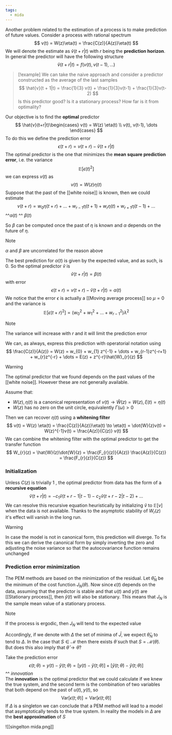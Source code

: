 ```yaml
---
tags:
  - mida
---
```

Another problem related to the estimation of a process is to make prediction of future values. Consider a process with rational spectrum
$$
v(t) = W(z)\eta(t) = \frac{C(z)}{A(z)}\eta(t)
$$
We will denote the estimate as $\hat{v}(t+r|t)$ with $r$ being the **prediction horizon**. In general the predictor will have the following structure
$$
\hat{v}(t+r|t) = f(v(t), v(t-1),\dots)
$$
>[!example]
>We can take the naive approach and consider a predictor constructed as the average of the last samples
>$$
>\hat{v}(t + 1|t) = \frac{1}{3} v(t) + \frac{1}{3}v(t-1) + \frac{1}{3}v(t-2) 
>$$ 
>Is this predictor good? Is it a stationary process? How far is it from optimality?

Our objective is to find the **optimal** predictor
$$
\hat{v}(t+r|t)\begin{cases}
v(t) = W(z) \eta(t) \\
v(t), v(t-1), \dots
\end{cases}
$$
To do this we define the prediction error
$$
\epsilon(t+r) = v(t+r) - \hat{v}(t+r|t)
$$
The optimal predictor is the one that minimizes the **mean square prediction error**, i.e. the variance 
$$
\mathbb E[\epsilon(t)^{2}]
$$
we can express $v(t)$ as
$$
v(t) = W(z)\eta(t)
$$
Suppose that the past of the [[white noise]] is known, then we could estimate 
$$
v(t+r) = w_{0}\eta(t+r) + \dots + w_{r-1}\eta(t+1) +w_{r}\eta(t) + w_{r+1}\eta(t-1) + \dots 
$$
							^^$\alpha(t)$		                                        							^^ $\beta(t)$ 

So $\beta$ can be computed once the past of $\eta$ is known and $\alpha$ depends on the future of $\eta$.

>[!note]
>$\alpha$ and $\beta$ are uncorrelated for the reason above
>

The best prediction for $\alpha(t)$ is given by the expected value, and as such, is $0$. So the optimal predictor $\hat{v}$
is
$$
\hat{v}(t+r|t) = \beta(t)
$$
with error
$$
\epsilon(t+r) = v(t+r) - \hat{v}(t+r|t) = \alpha(t)
$$
We notice that the error $\epsilon$ is actually a [[Moving average process]] so $\mu =0$ and the variance is
$$
\mathbb  E[\epsilon(t+r)^{2}] = (w_{0}^{2} + w_{1}^{2} + \dots + w_{r-1}^{2})\lambda^{2}
$$
>[!note]
>The variance will increase with $r$ and it will limit the prediction error

We can, as always, express this prediction with operatorial notation using
$$
\frac{C(z)}{A(z)} =  W(z) = w_{0} + w_{1} z^{-1} + \dots + w_{r-1}z^{-r+1} + w_{r}z^{-r} + \dots = E(z) + z^{-r}\hat{W}_{r}(z)
$$
>[!warning]
>The optimal predictor that we found depends on the past values of the [[white noise]]. However these are not generally available.

Assume that:
- $W(z), \eta(t)$ is a canonical representation of $v(t)\to \hat{W}(z) = W(z), \xi(t) = \eta(t)$
- $W(z)$ has no zero on the unit circle, equivalently $\Gamma(\omega) >0$

Then we can recover $\eta(t)$ using a **whitening filter**
$$
v(t) = W(z) \eta(t) = \frac{C(z)}{A(z)}\eta(t) \to \eta(t) = \dot{W}(z)v(t) = W(z)^{-1}v(t) = \frac{A(z)}{C(z)} v(t)
$$
We can combine the whitening filter with the optimal predictor to get the transfer function
$$
W_{r}(z) = \hat{W}(z)\dot{W}(z) = \frac{F_{r}(z)}{A(z)} \frac{A(z)}{C(z)} = \frac{F_{r}(z)}{C(z)}
$$
### Initialization

Unless $C(z)$ is trivially $1$ , the optimal predictor from data has the form of a **recursive equation**
$$
\hat{v}(t+r|t) = -c_{1} \hat{v}(t+r - 1|t-1) - c_{2}\hat{v}(t+r-2|t-2) + \dots
$$
We can resolve this recursive equation heuristically by initializing $\hat{v}$ to $\mathbb E[v]$ when the data is not available. Thanks to the asymptotic stability of $W_{r}(z)$ it's effect will vanish in the long run.

>[!warning]
>In case the model is not in canonical form, this prediction will diverge. To fix this we can derive the canonical form by simply inverting the zero and adjusting the noise variance so that the autocovariance function remains unchanged
### Prediction error minimization

The PEM methods are based on the minimization of the residual. Let $\hat{\theta}_{N}$ be the minimum of the cost function $J_{N}(\theta)$. Now since $\epsilon(t)$ depends on the data, assuming that the predictor is stable and that $u(t)$ and $y(t)$ are [[Stationary process]], then $\hat{y}(t)$  will also be stationary. This means that $J_{N}$ is the sample mean value of a stationary process.

>[!note]
>If the process is ergodic, then $J_{N}$ will tend to the expected value

Accordingly, if we denote with $\Delta$ the set of minima of $\bar{J}$, we expect $\hat{\theta}_{N}$ to tend to $\Delta$. In the case that $S\in \mathcal M$ then there exists $\dot{\theta}$ such that $S=\mathcal M(\dot{\theta})$. But does this also imply that $\hat{\theta}\to\dot{\theta}$?

Take the prediction error
$$
\epsilon(t;\theta) = y(t) - \hat{y}(t;\theta) = [y(t) - \hat{y}(t; \dot{\theta})] + [\hat{y}(t;\dot{\theta}) - \hat{y}(t;\theta)]
$$
											^^ *innovation*                   
The **innovation** is the optimal predictor that we could calculate if we knew the true system, and the second term is the combination of two variables that both depend on the past of $u(t),y(t)$, so
$$
\text{Var}[\epsilon(t;\theta)] = \text{Var}[\epsilon(t;\dot{\theta})]
$$
If $\Delta$ is a singleton we can conclude that a PEM method will lead to a model that asymptotically tends to the true system. In reality the models in $\Delta$ are the **best approximation** of $S$

![[singelton mida.png]]
